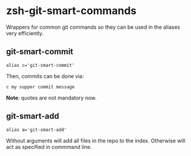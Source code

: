 # zsh-git-smart-commands

Wrappers for common git commands so they can be used in the aliases very
efficiently.

## git-smart-commit

```
alias c='git-smart-commit'
```

Then, commits can be done via:

```
c my supper commit message
```

**Note**: quotes are not mandatory now.

## git-smart-add

```
alias a='git-smart-add'
```

Without arguments will add all files in the repo to the index. Otherwise will
act as specified in commmand line.
